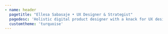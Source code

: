 ```yaml
---
- name: header
  pagetitle: "Ellesa Sabasaje • UX Designer & Strategist"
  pagedesc: 'Holistic digital product designer with a knack for UX design, UX strategy, UX research, prototyping and front-end development'
  customtheme: 'turquoise'
---
```

